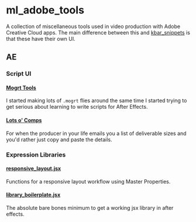 # ml_adobe_tools
A collection of miscellaneous tools used in video production with Adobe Creative Cloud apps. The main difference between this and [kbar_snippets](https://github.com/foughtthelaw/kbar_snippets) is that these have their own UI.

## AE
### Script UI
#### [Mogrt Tools](https://github.com/foughtthelaw/ml_adobe_tools/blob/main/ae/script_ui/ml_mogrtTools.jsxbin)
I started making lots of `.mogrt` flies around the same time I started trying to get serious about learning to write scripts for After Effects.

#### [Lots o' Comps](https://github.com/foughtthelaw/ml_adobe_tools/blob/main/ae/script_ui/ml_LotsOComps.jsxbin)
For when the producer in your life emails you a list of deliverable sizes and you'd rather just copy and paste the details.

### Expression Libraries
#### [responsive_layout.jsx](https://github.com/foughtthelaw/ml_adobe_tools/blob/main/ae/exp_lib/responsive_layout.jsx)
Functions for a responsive layout workflow using Master Properties.

#### [library_boilerplate.jsx](https://github.com/foughtthelaw/ml_adobe_tools/blob/main/ae/exp_lib/library_boilerplate.jsx)
The absolute bare bones minimum to get a working jsx library in after effects.


<!-- ##PR
####PR Tools
Premiere Pro is obnoxcious in that there's no ScriptUI support and the only way to run ExtendScript these days is via a CEP panel. As such, there's only 1 panel herebut I keep jamming more functionality into it as the need arises or when I want to learn something new. -->

